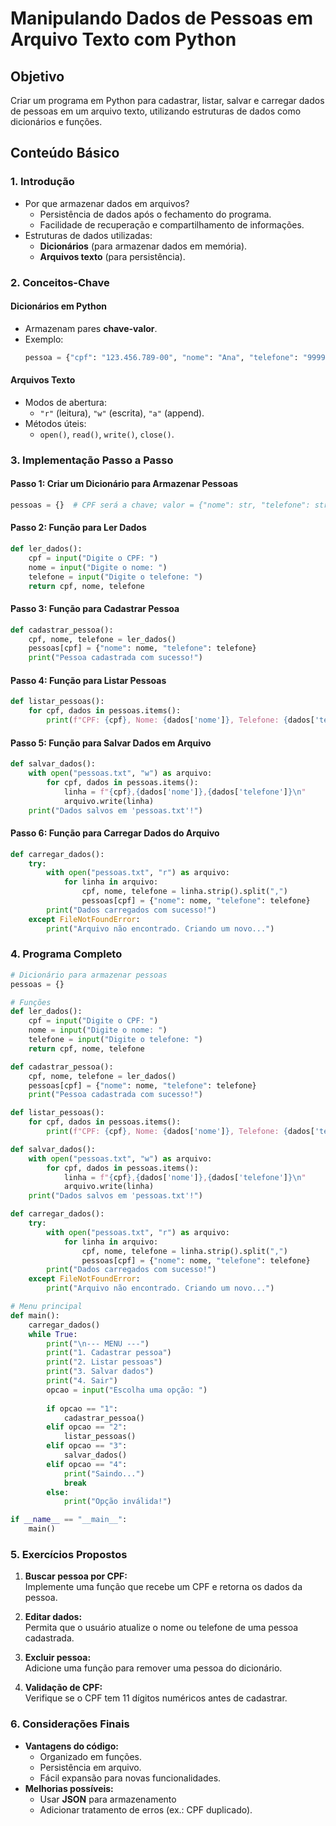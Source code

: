 # Manipulando Dados de Pessoas em Arquivo Texto com Python

## **Objetivo**  

Criar um programa em Python para cadastrar, listar, salvar e carregar dados de pessoas em um arquivo texto, utilizando estruturas de dados como dicionários e funções.

## **Conteúdo Básico**  

### **1. Introdução**  
- Por que armazenar dados em arquivos?  
  - Persistência de dados após o fechamento do programa.  
  - Facilidade de recuperação e compartilhamento de informações.  
- Estruturas de dados utilizadas:  
  - **Dicionários** (para armazenar dados em memória).  
  - **Arquivos texto** (para persistência).  

### **2. Conceitos-Chave**  
#### **Dicionários em Python**  
- Armazenam pares **chave-valor**.  
- Exemplo:  
  ```python
  pessoa = {"cpf": "123.456.789-00", "nome": "Ana", "telefone": "99999-9999"}
  ```

#### **Arquivos Texto**  
- Modos de abertura:  
  - `"r"` (leitura), `"w"` (escrita), `"a"` (append).  
- Métodos úteis:  
  - `open()`, `read()`, `write()`, `close()`.  

### **3. Implementação Passo a Passo**  

#### **Passo 1: Criar um Dicionário para Armazenar Pessoas**  
```python
pessoas = {}  # CPF será a chave; valor = {"nome": str, "telefone": str}
```

#### **Passo 2: Função para Ler Dados**  
```python
def ler_dados():
    cpf = input("Digite o CPF: ")
    nome = input("Digite o nome: ")
    telefone = input("Digite o telefone: ")
    return cpf, nome, telefone
```

#### **Passo 3: Função para Cadastrar Pessoa**  
```python
def cadastrar_pessoa():
    cpf, nome, telefone = ler_dados()
    pessoas[cpf] = {"nome": nome, "telefone": telefone}
    print("Pessoa cadastrada com sucesso!")
```

#### **Passo 4: Função para Listar Pessoas**  
```python
def listar_pessoas():
    for cpf, dados in pessoas.items():
        print(f"CPF: {cpf}, Nome: {dados['nome']}, Telefone: {dados['telefone']}")
```

#### **Passo 5: Função para Salvar Dados em Arquivo**  
```python
def salvar_dados():
    with open("pessoas.txt", "w") as arquivo:
        for cpf, dados in pessoas.items():
            linha = f"{cpf},{dados['nome']},{dados['telefone']}\n"
            arquivo.write(linha)
    print("Dados salvos em 'pessoas.txt'!")
```

#### **Passo 6: Função para Carregar Dados do Arquivo**  
```python
def carregar_dados():
    try:
        with open("pessoas.txt", "r") as arquivo:
            for linha in arquivo:
                cpf, nome, telefone = linha.strip().split(",")
                pessoas[cpf] = {"nome": nome, "telefone": telefone}
        print("Dados carregados com sucesso!")
    except FileNotFoundError:
        print("Arquivo não encontrado. Criando um novo...")
```

### **4. Programa Completo**  

```python
# Dicionário para armazenar pessoas
pessoas = {}

# Funções
def ler_dados():
    cpf = input("Digite o CPF: ")
    nome = input("Digite o nome: ")
    telefone = input("Digite o telefone: ")
    return cpf, nome, telefone

def cadastrar_pessoa():
    cpf, nome, telefone = ler_dados()
    pessoas[cpf] = {"nome": nome, "telefone": telefone}
    print("Pessoa cadastrada com sucesso!")

def listar_pessoas():
    for cpf, dados in pessoas.items():
        print(f"CPF: {cpf}, Nome: {dados['nome']}, Telefone: {dados['telefone']}")

def salvar_dados():
    with open("pessoas.txt", "w") as arquivo:
        for cpf, dados in pessoas.items():
            linha = f"{cpf},{dados['nome']},{dados['telefone']}\n"
            arquivo.write(linha)
    print("Dados salvos em 'pessoas.txt'!")

def carregar_dados():
    try:
        with open("pessoas.txt", "r") as arquivo:
            for linha in arquivo:
                cpf, nome, telefone = linha.strip().split(",")
                pessoas[cpf] = {"nome": nome, "telefone": telefone}
        print("Dados carregados com sucesso!")
    except FileNotFoundError:
        print("Arquivo não encontrado. Criando um novo...")

# Menu principal
def main():
    carregar_dados()
    while True:
        print("\n--- MENU ---")
        print("1. Cadastrar pessoa")
        print("2. Listar pessoas")
        print("3. Salvar dados")
        print("4. Sair")
        opcao = input("Escolha uma opção: ")
        
        if opcao == "1":
            cadastrar_pessoa()
        elif opcao == "2":
            listar_pessoas()
        elif opcao == "3":
            salvar_dados()
        elif opcao == "4":
            print("Saindo...")
            break
        else:
            print("Opção inválida!")

if __name__ == "__main__":
    main()
```

### **5. Exercícios Propostos**  
1. **Buscar pessoa por CPF:**  
   Implemente uma função que recebe um CPF e retorna os dados da pessoa.  

2. **Editar dados:**  
   Permita que o usuário atualize o nome ou telefone de uma pessoa cadastrada.  

3. **Excluir pessoa:**  
   Adicione uma função para remover uma pessoa do dicionário.  

4. **Validação de CPF:**  
   Verifique se o CPF tem 11 dígitos numéricos antes de cadastrar.  

### **6. Considerações Finais**  
- **Vantagens do código:**  
  - Organizado em funções.  
  - Persistência em arquivo.  
  - Fácil expansão para novas funcionalidades.  
- **Melhorias possíveis:**  
  - Usar **JSON** para armazenamento
  - Adicionar tratamento de erros (ex.: CPF duplicado).  
